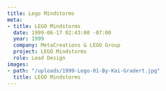 ```yaml
---
title: Lego Mindstorms
meta:
- title: LEGO Mindstorms
  date: 1999-06-17 02:43:00 -07:00
  year: 1999
  company: MetaCreations & LEGO Group
  project: LEGO Mindstorms
  role: Lead Design
images:
- path: "/uploads/1999-Lego-01-By-Kai-Gradert.jpg"
  title: LEGO Mindstorms
---
```


